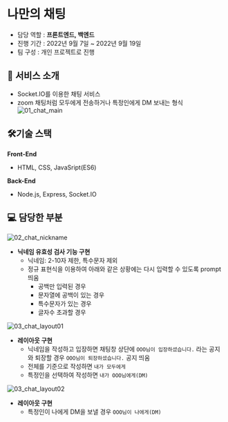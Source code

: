 # 나만의 채팅
- 담당 역할 : **프론트엔드, 백엔드**
- 진행 기간 : 2022년 9월 7일 ~ 2022년 9월 19일
- 팀 구성 : 개인 프로젝트로 진행

## 📝 서비스 소개
- Socket.IO를 이용한 채팅 서비스
- zoom 채팅처럼 모두에게 전송하거나 특정인에게 DM 보내는 형식
![01_chat_main](https://user-images.githubusercontent.com/108252916/208385382-9e2ac564-8dc4-4283-82ad-0aabfba9d77d.gif)

## 🛠️기술 스택

**Front-End**
- HTML, CSS, JavaSript(ES6)

**Back-End**
- Node.js, Express, Socket.IO

## 💻 담당한 부분
![02_chat_nickname](https://user-images.githubusercontent.com/108252916/208385972-beebf654-d5da-415b-a8df-46d594a3e235.gif)
- **닉네임 유효성 검사 기능 구현**
    - 닉네임: 2-10자 제한, 특수문자 제외
    - 정규 표현식을 이용하여 아래와 같은 상황에는 다시 입력할 수 있도록 prompt 띄움
        - 공백만 입력된 경우
        - 문자열에 공백이 있는 경우
        - 특수문자가 있는 경우
        - 글자수 초과할 경우

![03_chat_layout01](https://user-images.githubusercontent.com/108252916/208386333-523e8dd1-92b5-43a9-bb33-be0dc8ca2892.png)
- **레이아웃 구현**
    - 닉네임을 작성하고 입장하면 채팅창 상단에 `OOO님이 입장하셨습니다.` 라는 공지와 퇴장할 경우 `OOO님이 퇴장하셨습니다.` 공지 띄움
    - 전체를 기준으로 작성하면  `내가 모두에게`
    - 특정인을 선택하여 작성하면 `내가 OOO님에게(DM)`

![03_chat_layout02](https://user-images.githubusercontent.com/108252916/208386576-67aaf814-0958-4430-b8b7-4811aa29c2f7.png)
- **레이아웃 구현**
    - 특정인이 나에게 DM을 보낼 경우 `OOO님이 나에게(DM)`
